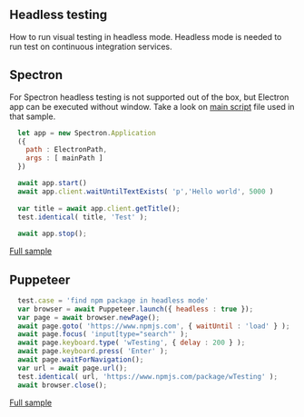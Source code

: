 ## Headless testing
How to run visual testing in headless mode. Headless mode is needed to run test on 
continuous integration services.

## Spectron
For Spectron headless testing is not supported out of the box, but Electron app can be executed without window. Take a look on [main script](../../../sample/spectron/asset/headless.js) file used in that sample.

```javascript
  let app = new Spectron.Application
  ({
    path : ElectronPath,
    args : [ mainPath ]
  })

  await app.start()
  await app.client.waitUntilTextExists( 'p','Hello world', 5000 )
  
  var title = await app.client.getTitle();
  test.identical( title, 'Test' );
    
  await app.stop();
```
[Full sample](../../../sample/spectron/Headless.test.s)

## Puppeteer

```javascript
  test.case = 'find npm package in headless mode'
  var browser = await Puppeteer.launch({ headless : true });
  var page = await browser.newPage();
  await page.goto( 'https://www.npmjs.com', { waitUntil : 'load' } );
  await page.focus( 'input[type="search"' );
  await page.keyboard.type( 'wTesting', { delay : 200 } );
  await page.keyboard.press( 'Enter' );
  await page.waitForNavigation();
  var url = await page.url();
  test.identical( url, 'https://www.npmjs.com/package/wTesting' );
  await browser.close();
```
[Full sample](../../../sample/puppeteer/Headless.test.s)
